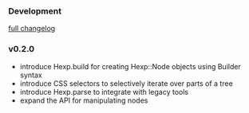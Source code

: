 ### Development
[full changelog](http://github.com/plexus/hexp/compare/v0.2.0...master)

### v0.2.0

* introduce Hexp.build for creating Hexp::Node objects using Builder syntax
* introduce CSS selectors to selectively iterate over parts of a tree
* introduce Hexp.parse to integrate with legacy tools
* expand the API for manipulating nodes
